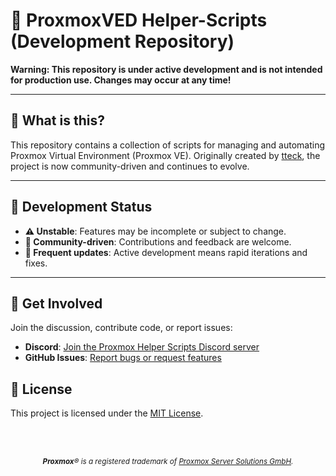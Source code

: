 # 🚧 ProxmoxVED Helper-Scripts (Development Repository)

**Warning: This repository is under active development and is not intended for production use. Changes may occur at any time!**



---

## 🔧 What is this?
This repository contains a collection of scripts for managing and automating Proxmox Virtual Environment (Proxmox VE). Originally created by [tteck](https://github.com/tteck), the project is now community-driven and continues to evolve.

---

## 🚀 Development Status
- **⚠️ Unstable**: Features may be incomplete or subject to change.
- **📢 Community-driven**: Contributions and feedback are welcome.
- **🔄 Frequent updates**: Active development means rapid iterations and fixes.

---

## 💬 Get Involved
Join the discussion, contribute code, or report issues:
- **Discord**: [Join the Proxmox Helper Scripts Discord server](https://discord.gg/UHrpNWGwkH)
- **GitHub Issues**: [Report bugs or request features](https://github.com/community-scripts/ProxmoxVED/issues)

## 📜 License

This project is licensed under the [MIT License](LICENSE).

</br>
</br>
<p align="center">
  <i style="font-size: smaller;"><b>Proxmox</b>® is a registered trademark of <a href="https://www.proxmox.com/en/about/company">Proxmox Server Solutions GmbH</a>.</i>
</p>


